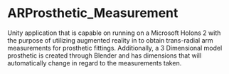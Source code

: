 # ARProsthetic_Measurement
Unity application that is capable on running on a Microsoft Holons 2 with the purpose of utilizing augmented reality in to obtain trans-radial arm measurements for prosthetic fittings. Additionally, a 3 Dimensional model prosthetic is created through Blender and has dimensions that will automatically change in regard to the measurements taken.

